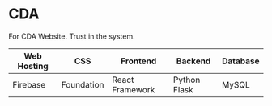 # CDA
For CDA Website. Trust in the system. 

| Web Hosting  | CSS | Frontend | Backend | Database | 
| ------------- | ------------- |---------| -----| ----|
| Firebase | Foundation | React Framework |  Python Flask  | MySQL |
